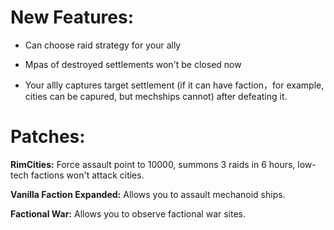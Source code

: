 # New Features:
- Can choose raid strategy for your ally

- Mpas of destroyed settlements won't be closed now

- Your allly captures target settlement (if it can have faction，for example, cities can be capured, but mechships cannot) after defeating it.

# Patches:
**RimCities:** Force assault point to 10000, summons 3 raids in 6 hours, low-tech factions won't attack cities.

**Vanilla Faction Expanded:** Allows you to assault mechanoid ships.

**Factional War:** Allows you to observe factional war sites.
